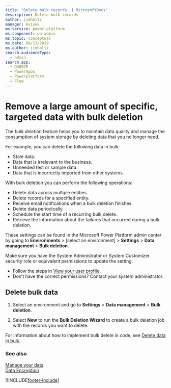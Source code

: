 ```yaml
---
title: "Delete bulk records  | MicrosoftDocs"
description: Delete bulk records 
author: jimholtz
manager: kvivek
ms.service: power-platform
ms.component: pa-admin
ms.topic: conceptual
ms.date: 08/13/2019
ms.author: jimholtz
search.audienceType: 
  - admin
search.app:
  - D365CE
  - PowerApps
  - Powerplatform
  - Flow
---
```

# Remove a large amount of specific, targeted data with bulk deletion 

The *bulk deletion* feature helps you to maintain data quality and manage the consumption of system storage by deleting data that you no longer need.  
  
 For example, you can delete the following data in bulk:  
  
- Stale data.  
- Data that is irrelevant to the business.   
- Unneeded test or sample data.  
- Data that is incorrectly imported from other systems.  
  
With bulk deletion you can perform the following operations:  
  
- Delete data across multiple entities.   
- Delete records for a specified entity.   
- Receive email notifications when a bulk deletion finishes.   
- Delete data periodically.   
- Schedule the start time of a recurring bulk delete.   
- Retrieve the information about the failures that occurred during a bulk deletion.  

These settings can be found in the Microsoft Power Platform admin center by going to **Environments** > [select an environment] > **Settings** > **Data management** > **Bulk deletion**.

Make sure you have the System Administrator or System Customizer security role or equivalent permissions to update the setting.

- Follow the steps in [View your user profile](/powerapps/user/view-your-user-profile).
- Don’t have the correct permissions? Contact your system administrator.

  
## Delete bulk data 
  
1. Select an environment and go to **Settings** > **Data management** > **Bulk deletion**.
  
2. Select **New** to run the **Bulk Deletion Wizard** to create a bulk deletion job with the records you want to delete.  
  
For information about how to implement bulk delete in code, see [Delete data in bulk](/powerapps/developer/common-data-service/delete-data-bulk). 
  
### See also  
 [Manage your data](add-remove-sample-data.md)   
 [Data Encryption](data-encryption.md)


[!INCLUDE[footer-include](../includes/footer-banner.md)]